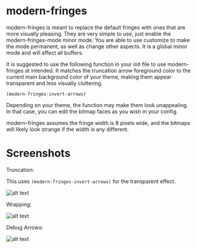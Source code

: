 # modern-fringes

modern-fringes is meant to replace the default fringes with ones that are more visually pleasing.  They are very simple to use, just enable the modern-fringes-mode minor mode.  You are able to use customize to make the mode permanent, as well as change other aspects.  It is a global minor mode and will affect all buffers.

It is suggested to use the following function in your init file to use modern-fringes at intended.  It matches the truncation arrow foreground color to the current main background color of your theme, making them appear transparent and less visually cluttering.

```(modern-fringes-invert-arrows)```

Depending on your theme, the function may make them look unappealing.  In that case, you can edit the bitmap faces as you wish in your config.

modern-fringes assumes the fringe width is 8 pixels wide, and the bitmaps will likely look strange if the width is any different.

# Screenshots

Truncation:

This uses `(modern-fringes-invert-arrows)` for the transparent effect.

![alt text](https://github.com/SpecialBomb/emacs-modern-fringes/raw/master/screenshots/truncation.png "truncation")

Wrapping:

![alt text](https://github.com/SpecialBomb/emacs-modern-fringes/raw/master/screenshots/wrap.png "wrapping")

Debug Arrows:

![alt text](https://github.com/SpecialBomb/emacs-modern-fringes/raw/master/screenshots/debug.png "debug")

